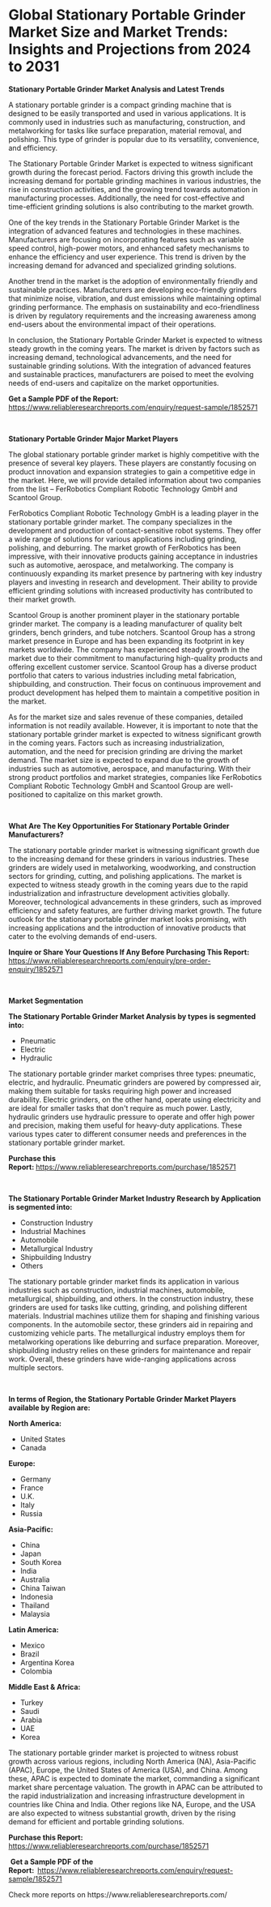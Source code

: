 <p><h1>Global Stationary Portable Grinder Market Size and Market Trends: Insights and Projections from 2024 to 2031</h1></p><p><strong>Stationary Portable Grinder Market Analysis and Latest Trends</strong></p>
<p><p>A stationary portable grinder is a compact grinding machine that is designed to be easily transported and used in various applications. It is commonly used in industries such as manufacturing, construction, and metalworking for tasks like surface preparation, material removal, and polishing. This type of grinder is popular due to its versatility, convenience, and efficiency.</p><p>The Stationary Portable Grinder Market is expected to witness significant growth during the forecast period. Factors driving this growth include the increasing demand for portable grinding machines in various industries, the rise in construction activities, and the growing trend towards automation in manufacturing processes. Additionally, the need for cost-effective and time-efficient grinding solutions is also contributing to the market growth.</p><p>One of the key trends in the Stationary Portable Grinder Market is the integration of advanced features and technologies in these machines. Manufacturers are focusing on incorporating features such as variable speed control, high-power motors, and enhanced safety mechanisms to enhance the efficiency and user experience. This trend is driven by the increasing demand for advanced and specialized grinding solutions.</p><p>Another trend in the market is the adoption of environmentally friendly and sustainable practices. Manufacturers are developing eco-friendly grinders that minimize noise, vibration, and dust emissions while maintaining optimal grinding performance. The emphasis on sustainability and eco-friendliness is driven by regulatory requirements and the increasing awareness among end-users about the environmental impact of their operations.</p><p>In conclusion, the Stationary Portable Grinder Market is expected to witness steady growth in the coming years. The market is driven by factors such as increasing demand, technological advancements, and the need for sustainable grinding solutions. With the integration of advanced features and sustainable practices, manufacturers are poised to meet the evolving needs of end-users and capitalize on the market opportunities.</p></p>
<p><strong>Get a Sample PDF of the Report:&nbsp;</strong> <a href="https://www.reliableresearchreports.com/enquiry/request-sample/1852571">https://www.reliableresearchreports.com/enquiry/request-sample/1852571</a></p>
<p>&nbsp;</p>
<p><strong>Stationary Portable Grinder Major Market Players</strong></p>
<p><p>The global stationary portable grinder market is highly competitive with the presence of several key players. These players are constantly focusing on product innovation and expansion strategies to gain a competitive edge in the market. Here, we will provide detailed information about two companies from the list – FerRobotics Compliant Robotic Technology GmbH and Scantool Group.</p><p>FerRobotics Compliant Robotic Technology GmbH is a leading player in the stationary portable grinder market. The company specializes in the development and production of contact-sensitive robot systems. They offer a wide range of solutions for various applications including grinding, polishing, and deburring. The market growth of FerRobotics has been impressive, with their innovative products gaining acceptance in industries such as automotive, aerospace, and metalworking. The company is continuously expanding its market presence by partnering with key industry players and investing in research and development. Their ability to provide efficient grinding solutions with increased productivity has contributed to their market growth.</p><p>Scantool Group is another prominent player in the stationary portable grinder market. The company is a leading manufacturer of quality belt grinders, bench grinders, and tube notchers. Scantool Group has a strong market presence in Europe and has been expanding its footprint in key markets worldwide. The company has experienced steady growth in the market due to their commitment to manufacturing high-quality products and offering excellent customer service. Scantool Group has a diverse product portfolio that caters to various industries including metal fabrication, shipbuilding, and construction. Their focus on continuous improvement and product development has helped them to maintain a competitive position in the market.</p><p>As for the market size and sales revenue of these companies, detailed information is not readily available. However, it is important to note that the stationary portable grinder market is expected to witness significant growth in the coming years. Factors such as increasing industrialization, automation, and the need for precision grinding are driving the market demand. The market size is expected to expand due to the growth of industries such as automotive, aerospace, and manufacturing. With their strong product portfolios and market strategies, companies like FerRobotics Compliant Robotic Technology GmbH and Scantool Group are well-positioned to capitalize on this market growth.</p></p>
<p>&nbsp;</p>
<p><strong>What Are The Key Opportunities For Stationary Portable Grinder Manufacturers?</strong></p>
<p><p>The stationary portable grinder market is witnessing significant growth due to the increasing demand for these grinders in various industries. These grinders are widely used in metalworking, woodworking, and construction sectors for grinding, cutting, and polishing applications. The market is expected to witness steady growth in the coming years due to the rapid industrialization and infrastructure development activities globally. Moreover, technological advancements in these grinders, such as improved efficiency and safety features, are further driving market growth. The future outlook for the stationary portable grinder market looks promising, with increasing applications and the introduction of innovative products that cater to the evolving demands of end-users.</p></p>
<p><strong>Inquire or Share Your Questions If Any Before Purchasing This Report:</strong> <a href="https://www.reliableresearchreports.com/enquiry/pre-order-enquiry/1852571">https://www.reliableresearchreports.com/enquiry/pre-order-enquiry/1852571</a></p>
<p>&nbsp;</p>
<p><strong>Market Segmentation</strong></p>
<p><strong>The Stationary Portable Grinder Market Analysis by types is segmented into:</strong></p>
<p><ul><li>Pneumatic</li><li>Electric</li><li>Hydraulic</li></ul></p>
<p><p>The stationary portable grinder market comprises three types: pneumatic, electric, and hydraulic. Pneumatic grinders are powered by compressed air, making them suitable for tasks requiring high power and increased durability. Electric grinders, on the other hand, operate using electricity and are ideal for smaller tasks that don't require as much power. Lastly, hydraulic grinders use hydraulic pressure to operate and offer high power and precision, making them useful for heavy-duty applications. These various types cater to different consumer needs and preferences in the stationary portable grinder market.</p></p>
<p><strong>Purchase this Report:&nbsp;</strong><a href="https://www.reliableresearchreports.com/purchase/1852571">https://www.reliableresearchreports.com/purchase/1852571</a></p>
<p>&nbsp;</p>
<p><strong>The Stationary Portable Grinder Market Industry Research by Application is segmented into:</strong></p>
<p><ul><li>Construction Industry</li><li>Industrial Machines</li><li>Automobile</li><li>Metallurgical Industry</li><li>Shipbuilding Industry</li><li>Others</li></ul></p>
<p><p>The stationary portable grinder market finds its application in various industries such as construction, industrial machines, automobile, metallurgical, shipbuilding, and others. In the construction industry, these grinders are used for tasks like cutting, grinding, and polishing different materials. Industrial machines utilize them for shaping and finishing various components. In the automobile sector, these grinders aid in repairing and customizing vehicle parts. The metallurgical industry employs them for metalworking operations like deburring and surface preparation. Moreover, shipbuilding industry relies on these grinders for maintenance and repair work. Overall, these grinders have wide-ranging applications across multiple sectors.</p></p>
<p>&nbsp;</p>
<p><strong>In terms of Region, the Stationary Portable Grinder Market Players available by Region are:</strong></p>
<p>
    <p> <strong> North America: </strong>
        <ul>
            <li>United States</li>
            <li>Canada</li>
        </ul>
        </p> 
    <p> <strong> Europe: </strong>
        <ul>
            <li>Germany</li>
            <li>France</li>
            <li>U.K.</li>
            <li>Italy</li>
            <li>Russia</li>
        </ul>
        </p> 
    <p> <strong> Asia-Pacific: </strong>
        <ul>
            <li>China</li>
            <li>Japan</li>
            <li>South Korea</li>
            <li>India</li>
            <li>Australia</li>
            <li>China Taiwan</li>
            <li>Indonesia</li>
            <li>Thailand</li>
            <li>Malaysia</li>
        </ul>
        </p> 
    <p> <strong> Latin America: </strong>
        <ul>
            <li>Mexico</li>
            <li>Brazil</li>
            <li>Argentina Korea</li>
            <li>Colombia</li>
        </ul>
        </p> 
    <p> <strong> Middle East & Africa: </strong>
        <ul>
            <li>Turkey</li>
            <li>Saudi</li>
            <li>Arabia</li>
            <li>UAE</li>
            <li>Korea</li>
        </ul>
    </p>
    </p>
<p><p>The stationary portable grinder market is projected to witness robust growth across various regions, including North America (NA), Asia-Pacific (APAC), Europe, the United States of America (USA), and China. Among these, APAC is expected to dominate the market, commanding a significant market share percentage valuation. The growth in APAC can be attributed to the rapid industrialization and increasing infrastructure development in countries like China and India. Other regions like NA, Europe, and the USA are also expected to witness substantial growth, driven by the rising demand for efficient and portable grinding solutions.</p></p>
<p><strong>Purchase this Report: </strong><a href="https://www.reliableresearchreports.com/purchase/1852571">https://www.reliableresearchreports.com/purchase/1852571</a></p>
<p>&nbsp;<strong>Get a Sample PDF of the Report:&nbsp;&nbsp;</strong><a href="https://www.reliableresearchreports.com/enquiry/request-sample/1852571">https://www.reliableresearchreports.com/enquiry/request-sample/1852571</a></p>
<p><strong></strong></p>
<p>Check more reports on https://www.reliableresearchreports.com/</p>